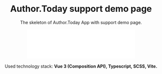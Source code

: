 <div style="margin-top:0; padding-top:0" align="center">
<h1 style="margin-top:0">Author.Today support demo page</h1>
<p>The skeleton of Author.Today App with support demo page.</p>
  
<img src="./public/author_today-logo.png" width="350" alt="logo" />

<p>Used technology stack: <b>Vue 3 (Composition API), Typescript, SCSS, Vite.</b></p>
</div>
